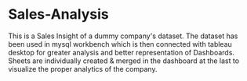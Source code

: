 # Sales-Analysis
This is a Sales Insight of a dummy company's dataset. The dataset has been used in mysql workbench which is then connected with tableau desktop for greater analysis and better representation of Dashboards. Sheets are individually created & merged in the dashboard at the last to visualize the proper analytics of the company.
